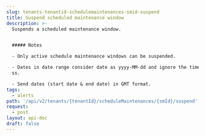 ```yaml
---
slug: tenants-tenantid-schedulemaintenances-smid-suspend
title: Suspend scheduled maintenance window
description: >-
  Suspends a scheduled maintenance window.


  ##### Notes

  - Only active schedule maintenance windows can be suspended.

  - Dates in date range consider date as yyyy-MM-dd and ignore the time HH: mm:
  ss.

  - Send dates (start date & end date) in GMT format.
tags:
  - alerts
path: '/api/v2/tenants/{tenantId}/scheduleMaintenances/{smId}/suspend'
request:
  - post
layout: api-doc
draft: false
---
```

